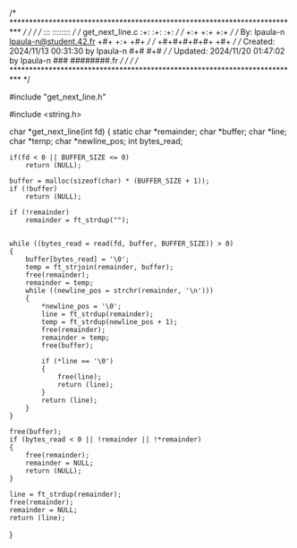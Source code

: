 /* ************************************************************************** */
/*                                                                            */
/*                                                        :::      ::::::::   */
/*   get_next_line.c                                    :+:      :+:    :+:   */
/*                                                    +:+ +:+         +:+     */
/*   By: lpaula-n <lpaula-n@student.42.fr>          +#+  +:+       +#+        */
/*                                                +#+#+#+#+#+   +#+           */
/*   Created: 2024/11/13 00:31:30 by lpaula-n          #+#    #+#             */
/*   Updated: 2024/11/20 01:47:02 by lpaula-n         ###   ########.fr       */
/*                                                                            */
/* ************************************************************************** */

#include "get_next_line.h"

#include <string.h> 



 char *get_next_line(int fd)
{
    static char *remainder;
    char *buffer;
    char *line;
    char *temp;
    char *newline_pos;
    int bytes_read;


    if(fd < 0 || BUFFER_SIZE <= 0)
        return (NULL);

    buffer = malloc(sizeof(char) * (BUFFER_SIZE + 1));
    if (!buffer)
        return (NULL);

    if (!remainder)
        remainder = ft_strdup("");


    while ((bytes_read = read(fd, buffer, BUFFER_SIZE)) > 0)
    {
        buffer[bytes_read] = '\0';
        temp = ft_strjoin(remainder, buffer);
        free(remainder);
        remainder = temp;
        while ((newline_pos = strchr(remainder, '\n')))
        {
            *newline_pos = '\0';
            line = ft_strdup(remainder);
            temp = ft_strdup(newline_pos + 1);
            free(remainder);
            remainder = temp;
            free(buffer);
            
            if (*line == '\0')
            {
                free(line);
                return (line);
            }
            return (line);
        }
    }

    free(buffer);
    if (bytes_read < 0 || !remainder || !*remainder)
    {
        free(remainder);
        remainder = NULL;
        return (NULL);
    }

    line = ft_strdup(remainder);
    free(remainder);
    remainder = NULL;
    return (line);
}